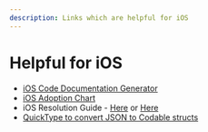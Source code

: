 ```yaml
---
description: Links which are helpful for iOS
---
```


# Helpful for iOS

* [iOS Code Documentation Generator](https://github.com/realm/jazzy)
* [iOS Adoption Chart](https://david-smith.org/iosversionstats/)
* iOS Resolution Guide - [Here](http://iosres.com/) or [Here](https://ios-resolution.com/)
* [QuickType to convert JSON to Codable structs](quicktype.io)

